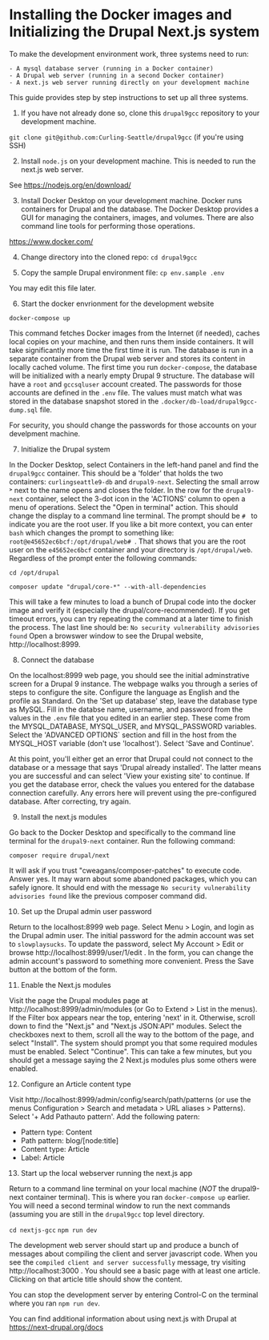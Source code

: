 # Installing the Docker images and Initializing the Drupal Next.js system

To make the development environment work, three systems need to run:

	- A mysql database server (running in a Docker container)
	- A Drupal web server (running in a second Docker container)
	- A next.js web server running directly on your development machine

This guide provides step by step instructions to set up all three systems.

1. If you have not already done so, clone this `drupal9gcc` repository
to your development machine.

`git clone git@github.com:Curling-Seattle/drupal9gcc` (if you're using SSH)

2. Install `node.js` on your development machine. This is needed to run the
next.js web server.

See https://nodejs.org/en/download/

3. Install Docker Desktop on your development machine. Docker runs
containers for Drupal and the database. The Docker Desktop provides a GUI
for managing the containers, images, and volumes. There are also command
line tools for performing those operations.

https://www.docker.com/

4. Change directory into the cloned repo: `cd drupal9gcc`

5. Copy the sample Drupal environment file: `cp env.sample .env`

You may edit this file later.

6. Start the docker envrionment for the development website

`docker-compose up`

This command fetches Docker images from the Internet (if needed),
caches local copies on your machine, and then runs them inside
containers.  It will take significantly more time the first time it is
run.  The database is run in a separate container from the Drupal web
server and stores its content in locally cached volume.  The first
time you run `docker-compose`, the database will be initialized with a
nearly empty Drupal 9 structure.  The database will have a `root` and
`gccsqluser` account created.  The passwords for those accounts are
defined in the `.env` file. The values must match what was stored in
the database snapshot stored in the `.docker/db-load/drupal9gcc-dump.sql`
file.

For security, you should change the passwords for those accounts on your
develpment machine.

7. Initialize the Drupal system

In the Docker Desktop, select Containers in the left-hand panel and
find the `drupal9gcc` container. This should be a 'folder' that holds
the two containers: `curlingseattle9-db` and `drupal9-next`. Selecting
the small arrow ˃ next to the name opens and closes the folder. In the row
for the  `drupal9-next` container, select the 3-dot icon in the 'ACTIONS'
column to open a menu of operations. Select the "Open in terminal" action.
This should change the display to a command line terminal. The prompt 
should be `# ` to indicate you are the root user. If you like a bit more
context, you can enter `bash` which changes the prompt to something like:
`root@e45652ec6bcf:/opt/drupal/web# `. That shows that you are the root
user on the `e45652ec6bcf` container and your directory is
`/opt/drupal/web`. Regardless of the prompt enter the following commands:

`cd /opt/drupal`

`composer update "drupal/core-*" --with-all-dependencies`

This will take a few minutes to load a bunch of Drupal code into the
docker image and verify it (especially the drupal/core-recommended).
If you get timeout errors, you can try repeating the command at a later
time to finish the process.
The last line should be: `No security vulnerability advisories found`
Open a browswer window to see the Drupal website,
http://localhost:8999.

8. Connect the database

On the localhost:8999 web page, you should see the initial
adminstrative screen for a Drupal 9 instance.  The webpage walks you
through a series of steps to configure the site. Configure the
language as English and the profile as Standard. On the 'Set up
database' step, leave the database type as MySQL. Fill in the databse
name, username, and password from the values in the `.env` file that
you edited in an earlier step. These come from the MYSQL_DATABASE,
MYSQL_USER, and MYSQL_PASSWORD variables.  Select the 'ADVANCED
OPTIONS` section and fill in the host from the MYSQL_HOST variable
(don't use 'localhost'). Select 'Save and Continue'.

At this point, you'll either get an error that Drupal could not
connect to the database or a message that says 'Drupal already
installed'. The latter means you are successful and can select 'View
your existing site' to continue.  If you get the database error, check
the values you entered for the database connection carefully. Any
errors here will prevent using the pre-configured database. After
correcting, try again.

9. Install the next.js modules

Go back to the Docker Desktop and specifically to the command line
terminal for the `drupal9-next` container. Run the following command:

`composer require drupal/next`

It will ask if you trust "cweagans/composer-patches" to execute code.
Answer yes. It may warn about some abandoned packages, which you can
safely ignore. It should end with the message 
`No security vulnerability advisories found`
like the previous composer command did.

10. Set up the Drupal admin user password

Return to the localhost:8999 web page.
Select Menu > Login, and login as the Drupal admin user.  The initial
password for the admin account was set to `slowplaysucks`.  To update
the password, select My Account > Edit or browse
http://localhost:8999/user/1/edit . In the form, you can change the
admin account's password to something more convenient.  Press the Save
button at the bottom of the form.

11. Enable the Next.js modules

Visit the page the Drupal modules page at
http://localhost:8999/admin/modules (or Go to Extend > List in the
menus). If the Filter box appears near the top, entering 'next' in it.
Otherwise, scroll down to find the "Next.js" and "Next.js JSON:API"
modules.  Select the checkboxes next to them, scroll all the way to
the bottom of the page, and select "Install". The system should prompt
you that some required modules must be enabled. Select
"Continue". This can take a few minutes, but you should get a message
saying the 2 Next.js modules plus some others were enabled.

12. Configure an Article content type

Visit http://localhost:8999/admin/config/search/path/patterns (or use
the menus Configuration > Search and metadata > URL aliases > Patterns).
Select '+ Add Pathauto pattern'. Add the following patern:

  - Pattern type: Content
  - Path pattern: blog/[node:title]
  - Content type: Article
  - Label: Article
  
13. Start up the local webserver running the next.js app

Return to a command line terminal on your local machine (*NOT* the
drupal9-next container terminal). This is where you ran
`docker-compose up` earlier. You will need a second terminal window to
run the next commands (assuming you are still in the `drupal9gcc` top
level directory.

`cd nextjs-gcc`
`npm run dev`

The development web server should start up and produce a bunch of
messages about compiling the client and server javascript code.
When you see the `compiled client and server successfully` message,
try visiting http://localhost:3000 .
You should see a basic page with at least one article. Clicking on
that article title should show the content.

You can stop the development server by entering Control-C on the
terminal where you ran `npm run dev`.

You can find additional information about using next.js with Drupal at
https://next-drupal.org/docs












